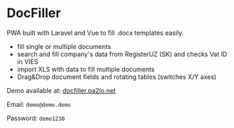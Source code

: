 # DocFiller
PWA built with Laravel and Vue to fill .docx templates easily.

- fill single or multiple documents
- search and fill company's data from RegisterUZ (SK) and checks Vat ID in VIES
- import XLS with data to fill multiple documents
- Drag&Drop document fields and rotating tables (switches X/Y axes)

Demo available at: [docfiller.pa2lo.net](https://docfiller.pa2lo.net)

Email: `demo@demo.demo`

Password: `demo1230`